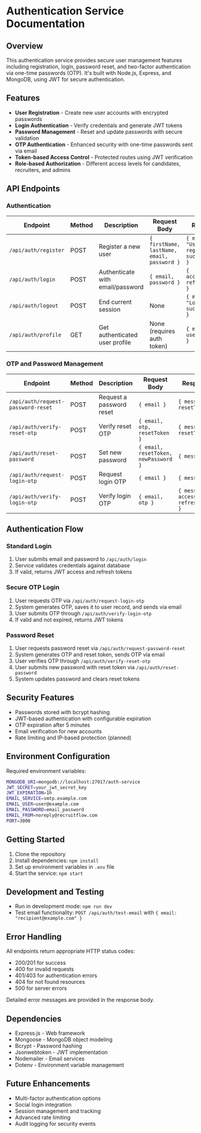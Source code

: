 # Authentication Service Documentation

## Overview

This authentication service provides secure user management features including registration, login, password reset, and two-factor authentication via one-time passwords (OTP). It's built with Node.js, Express, and MongoDB, using JWT for secure authentication.

## Features

- **User Registration** - Create new user accounts with encrypted passwords
- **Login Authentication** - Verify credentials and generate JWT tokens
- **Password Management** - Reset and update passwords with secure validation
- **OTP Authentication** - Enhanced security with one-time passwords sent via email
- **Token-based Access Control** - Protected routes using JWT verification
- **Role-based Authorization** - Different access levels for candidates, recruiters, and admins

## API Endpoints

### Authentication

| Endpoint | Method | Description | Request Body | Response |
|----------|--------|-------------|-------------|----------|
| `/api/auth/register` | POST | Register a new user | `{ firstName, lastName, email, password }` | `{ message: "User registered successfully" }` |
| `/api/auth/login` | POST | Authenticate with email/password | `{ email, password }` | `{ accessToken, refreshToken }` |
| `/api/auth/logout` | POST | End current session | None | `{ message: "Logged out successfully" }` |
| `/api/auth/profile` | GET | Get authenticated user profile | None (requires auth token) | `{ message, userId, role }` |

### OTP and Password Management

| Endpoint | Method | Description | Request Body | Response |
|----------|--------|-------------|-------------|----------|
| `/api/auth/request-password-reset` | POST | Request a password reset | `{ email }` | `{ message, resetToken }` |
| `/api/auth/verify-reset-otp` | POST | Verify reset OTP | `{ email, otp, resetToken }` | `{ message, resetToken }` |
| `/api/auth/reset-password` | POST | Set new password | `{ email, resetToken, newPassword }` | `{ message }` |
| `/api/auth/request-login-otp` | POST | Request login OTP | `{ email }` | `{ message }` |
| `/api/auth/verify-login-otp` | POST | Verify login OTP | `{ email, otp }` | `{ message, accessToken, refreshToken }` |

## Authentication Flow

### Standard Login

1. User submits email and password to `/api/auth/login`
2. Service validates credentials against database
3. If valid, returns JWT access and refresh tokens

### Secure OTP Login

1. User requests OTP via `/api/auth/request-login-otp`
2. System generates OTP, saves it to user record, and sends via email
3. User submits OTP through `/api/auth/verify-login-otp`
4. If valid and not expired, returns JWT tokens

### Password Reset

1. User requests password reset via `/api/auth/request-password-reset`
2. System generates OTP and reset token, sends OTP via email
3. User verifies OTP through `/api/auth/verify-reset-otp`
4. User submits new password with reset token via `/api/auth/reset-password`
5. System updates password and clears reset tokens

## Security Features

- Passwords stored with bcrypt hashing
- JWT-based authentication with configurable expiration
- OTP expiration after 5 minutes
- Email verification for new accounts
- Rate limiting and IP-based protection (planned)

## Environment Configuration

Required environment variables:
```bash
MONGODB_URI=mongodb://localhost:27017/auth-service
JWT_SECRET=your_jwt_secret_key
JWT_EXPIRATION=1h
EMAIL_SERVICE=smtp.example.com
EMAIL_USER=user@example.com
EMAIL_PASSWORD=email_password
EMAIL_FROM=noreply@recruitflow.com
PORT=3000
```


## Getting Started

1. Clone the repository
2. Install dependencies: `npm install`
3. Set up environment variables in `.env` file
4. Start the service: `npm start`

## Development and Testing

- Run in development mode: `npm run dev`
- Test email functionality: `POST /api/auth/test-email` with `{ email: "recipient@example.com" }`

## Error Handling

All endpoints return appropriate HTTP status codes:
- 200/201 for success
- 400 for invalid requests
- 401/403 for authentication errors
- 404 for not found resources
- 500 for server errors

Detailed error messages are provided in the response body.

## Dependencies

- Express.js - Web framework
- Mongoose - MongoDB object modeling
- Bcrypt - Password hashing
- Jsonwebtoken - JWT implementation
- Nodemailer - Email services
- Dotenv - Environment variable management

## Future Enhancements

- Multi-factor authentication options
- Social login integration
- Session management and tracking
- Advanced rate limiting
- Audit logging for security events
